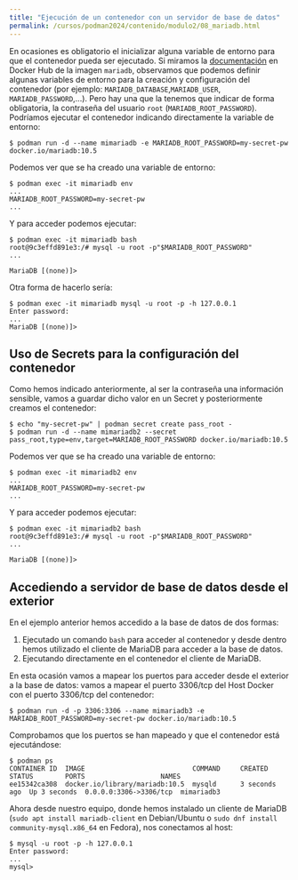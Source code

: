 ```yaml
---
title: "Ejecución de un contenedor con un servidor de base de datos"
permalink: /cursos/podman2024/contenido/modulo2/08_mariadb.html
---
```


En ocasiones es obligatorio el inicializar alguna variable de entorno para que el contenedor pueda ser ejecutado. Si miramos la [documentación](https://hub.docker.com/_/mariadb) en Docker Hub de la imagen `mariadb`, observamos que podemos definir algunas variables de entorno para la creación y configuración del contenedor (por ejemplo: `MARIADB_DATABASE`,`MARIADB_USER`, `MARIADB_PASSWORD`,...). Pero hay una que la tenemos que indicar de forma obligatoria, la contraseña del usuario `root` (`MARIADB_ROOT_PASSWORD`). Podríamos ejecutar el contenedor indicando directamente la variable de entorno:

```
$ podman run -d --name mimariadb -e MARIADB_ROOT_PASSWORD=my-secret-pw docker.io/mariadb:10.5
```

Podemos ver que se ha creado una variable de entorno:

```
$ podman exec -it mimariadb env
...
MARIADB_ROOT_PASSWORD=my-secret-pw
...
```

Y para acceder podemos ejecutar:

```
$ podman exec -it mimariadb bash
root@9c3effd891e3:/# mysql -u root -p"$MARIADB_ROOT_PASSWORD" 
...

MariaDB [(none)]> 
```
Otra forma de hacerlo sería:

```
$ podman exec -it mimariadb mysql -u root -p -h 127.0.0.1
Enter password: 
...
MariaDB [(none)]> 
```
## Uso de Secrets para la configuración del contenedor

Como hemos indicado anteriormente, al ser la contraseña una información sensible, vamos a guardar dicho valor en un Secret y posteriormente creamos el contenedor:

```
$ echo "my-secret-pw" | podman secret create pass_root -
$ podman run -d --name mimariadb2 --secret pass_root,type=env,target=MARIADB_ROOT_PASSWORD docker.io/mariadb:10.5
```

Podemos ver que se ha creado una variable de entorno:

```
$ podman exec -it mimariadb2 env
...
MARIADB_ROOT_PASSWORD=my-secret-pw
...
```

Y para acceder podemos ejecutar:

```
$ podman exec -it mimariadb2 bash
root@9c3effd891e3:/# mysql -u root -p"$MARIADB_ROOT_PASSWORD" 
...

MariaDB [(none)]> 
```



## Accediendo a servidor de base de datos desde el exterior

En el ejemplo anterior hemos accedido a la base de datos de dos formas: 

1. Ejecutado un comando `bash` para acceder al contenedor y desde dentro hemos utilizado el cliente de MariaDB para acceder a la base de datos.
2. Ejecutando directamente en el contenedor el cliente de MariaDB.

En esta ocasión vamos a mapear los puertos para acceder desde el exterior a la base de datos: vamos a mapear el puerto 3306/tcp del Host Docker con el puerto 3306/tcp del contenedor:

``` 
$ podman run -d -p 3306:3306 --name mimariadb3 -e MARIADB_ROOT_PASSWORD=my-secret-pw docker.io/mariadb:10.5
```

Comprobamos que los puertos se han mapeado y que el contenedor está ejecutándose:

```
$ podman ps
CONTAINER ID  IMAGE                           COMMAND     CREATED        STATUS        PORTS                   NAMES
ee15342ca308  docker.io/library/mariadb:10.5  mysqld      3 seconds ago  Up 3 seconds  0.0.0.0:3306->3306/tcp  mimariadb3
```

Ahora desde nuestro equipo, donde hemos instalado un cliente de MariaDB (`sudo apt install mariadb-client` en Debian/Ubuntu o `sudo dnf install community-mysql.x86_64` en Fedora), nos conectamos al host:

```
$ mysql -u root -p -h 127.0.0.1
Enter password: 
...
mysql> 
```

